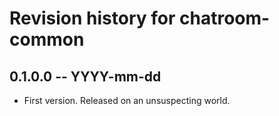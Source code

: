 # Revision history for chatroom-common

## 0.1.0.0 -- YYYY-mm-dd

* First version. Released on an unsuspecting world.
